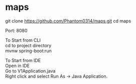 # maps
git clone https://github.com/Phantom0314/maps.git
cd maps

Port: 8080

To Start from CLI<br/>
cd to project directory<br/>
mvnw spring-boot:run

To Start from IDE<br/>
Open in IDE<br/>
Go to V1Application.java <br/>
Right click and select Run As -> Java Application. 
